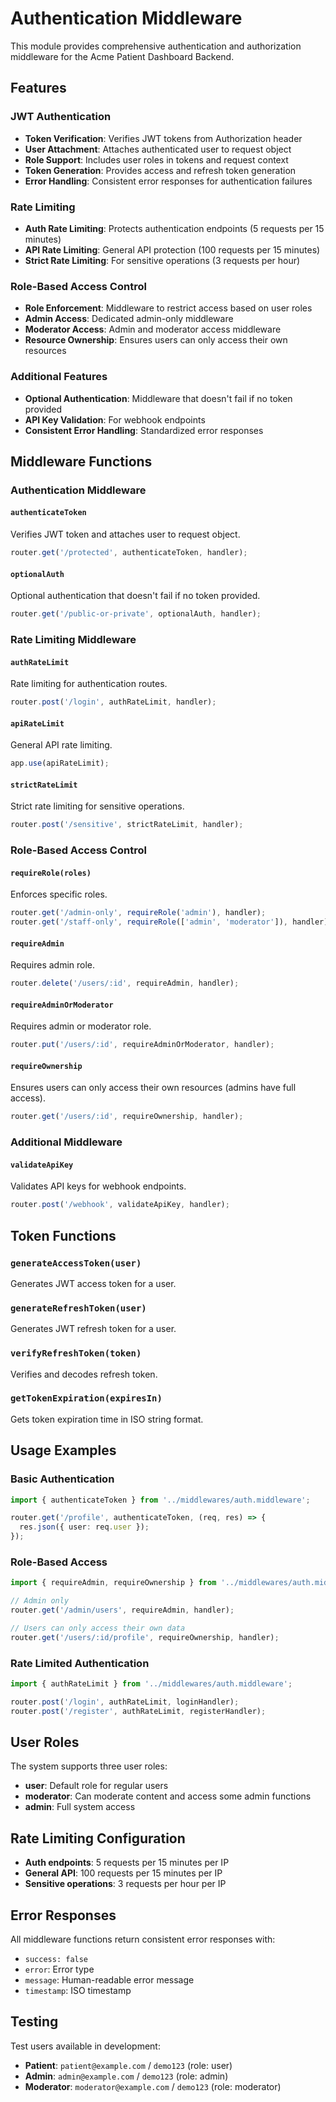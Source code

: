 # Authentication Middleware

This module provides comprehensive authentication and authorization middleware for the Acme Patient Dashboard Backend.

## Features

### JWT Authentication
- **Token Verification**: Verifies JWT tokens from Authorization header
- **User Attachment**: Attaches authenticated user to request object
- **Role Support**: Includes user roles in tokens and request context
- **Token Generation**: Provides access and refresh token generation
- **Error Handling**: Consistent error responses for authentication failures

### Rate Limiting
- **Auth Rate Limiting**: Protects authentication endpoints (5 requests per 15 minutes)
- **API Rate Limiting**: General API protection (100 requests per 15 minutes)
- **Strict Rate Limiting**: For sensitive operations (3 requests per hour)

### Role-Based Access Control
- **Role Enforcement**: Middleware to restrict access based on user roles
- **Admin Access**: Dedicated admin-only middleware
- **Moderator Access**: Admin and moderator access middleware
- **Resource Ownership**: Ensures users can only access their own resources

### Additional Features
- **Optional Authentication**: Middleware that doesn't fail if no token provided
- **API Key Validation**: For webhook endpoints
- **Consistent Error Handling**: Standardized error responses

## Middleware Functions

### Authentication Middleware

#### `authenticateToken`
Verifies JWT token and attaches user to request object.
```typescript
router.get('/protected', authenticateToken, handler);
```

#### `optionalAuth`
Optional authentication that doesn't fail if no token provided.
```typescript
router.get('/public-or-private', optionalAuth, handler);
```

### Rate Limiting Middleware

#### `authRateLimit`
Rate limiting for authentication routes.
```typescript
router.post('/login', authRateLimit, handler);
```

#### `apiRateLimit`
General API rate limiting.
```typescript
app.use(apiRateLimit);
```

#### `strictRateLimit`
Strict rate limiting for sensitive operations.
```typescript
router.post('/sensitive', strictRateLimit, handler);
```

### Role-Based Access Control

#### `requireRole(roles)`
Enforces specific roles.
```typescript
router.get('/admin-only', requireRole('admin'), handler);
router.get('/staff-only', requireRole(['admin', 'moderator']), handler);
```

#### `requireAdmin`
Requires admin role.
```typescript
router.delete('/users/:id', requireAdmin, handler);
```

#### `requireAdminOrModerator`
Requires admin or moderator role.
```typescript
router.put('/users/:id', requireAdminOrModerator, handler);
```

#### `requireOwnership`
Ensures users can only access their own resources (admins have full access).
```typescript
router.get('/users/:id', requireOwnership, handler);
```

### Additional Middleware

#### `validateApiKey`
Validates API keys for webhook endpoints.
```typescript
router.post('/webhook', validateApiKey, handler);
```

## Token Functions

### `generateAccessToken(user)`
Generates JWT access token for a user.

### `generateRefreshToken(user)`
Generates JWT refresh token for a user.

### `verifyRefreshToken(token)`
Verifies and decodes refresh token.

### `getTokenExpiration(expiresIn)`
Gets token expiration time in ISO string format.

## Usage Examples

### Basic Authentication
```typescript
import { authenticateToken } from '../middlewares/auth.middleware';

router.get('/profile', authenticateToken, (req, res) => {
  res.json({ user: req.user });
});
```

### Role-Based Access
```typescript
import { requireAdmin, requireOwnership } from '../middlewares/auth.middleware';

// Admin only
router.get('/admin/users', requireAdmin, handler);

// Users can only access their own data
router.get('/users/:id/profile', requireOwnership, handler);
```

### Rate Limited Authentication
```typescript
import { authRateLimit } from '../middlewares/auth.middleware';

router.post('/login', authRateLimit, loginHandler);
router.post('/register', authRateLimit, registerHandler);
```

## User Roles

The system supports three user roles:
- **user**: Default role for regular users
- **moderator**: Can moderate content and access some admin functions
- **admin**: Full system access

## Rate Limiting Configuration

- **Auth endpoints**: 5 requests per 15 minutes per IP
- **General API**: 100 requests per 15 minutes per IP
- **Sensitive operations**: 3 requests per hour per IP

## Error Responses

All middleware functions return consistent error responses with:
- `success: false`
- `error`: Error type
- `message`: Human-readable error message
- `timestamp`: ISO timestamp

## Testing

Test users available in development:
- **Patient**: `patient@example.com` / `demo123` (role: user)
- **Admin**: `admin@example.com` / `demo123` (role: admin)
- **Moderator**: `moderator@example.com` / `demo123` (role: moderator)

